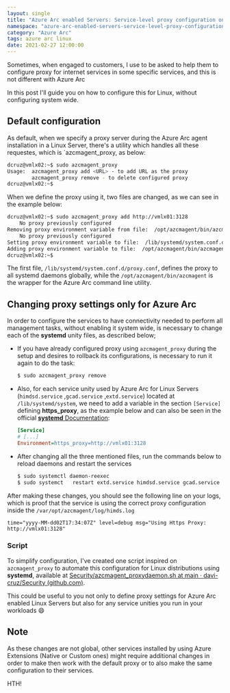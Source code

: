 ```yaml
---
layout: single
title: "Azure Arc enabled Servers: Service-level proxy configuration on Linux"
namespace: "azure-arc-enabled-servers-service-level-proxy-configuration-on-linux"
category: "Azure Arc"
tags: azure arc linux
date: 2021-02-27 12:00:00
---
```


Sometimes, when engaged to customers, I use to be asked to help them to configure proxy for internet services in some specific services, and this is not different with Azure Arc

In this post I'll guide you on how to configure this for Linux, without configuring system wide.

## Default configuration

As default, when we specify a proxy server during the Azure Arc agent installation in a Linux Server, there's a utility which handles all these requestes, which is `azcmagent_proxy, as below:

```bash
dcruz@vmlx02:~$ sudo azcmagent_proxy
Usage:  azcmagent_proxy add <URL> - to add URL as the proxy
        azcmagent_proxy remove - to delete configured proxy
dcruz@vmlx02:~$
```

When we define the proxy using it, two files are changed, as we can see in the example below:

```bash
dcruz@vmlx02:~$ sudo azcmagent_proxy add http://vmlx01:3128
    No proxy previously configured
Removing proxy environment variable from file:  /opt/azcmagent/bin/azcmagent
    No proxy previously configured
Setting proxy environment variable to file:  /lib/systemd/system.conf.d/proxy.conf
Adding proxy environment variable to file:  /opt/azcmagent/bin/azcmagent
dcruz@vmlx02:~$
```

The first file, `/lib/systemd/system.conf.d/proxy.conf`, defines the proxy to all systemd daemons globally, while the `/opt/azcmagent/bin/azcmagent` is the wrapper for the Azure Arc command line utility.

## Changing proxy settings only for Azure Arc

In order to configure the services to have connectivity needed to perform all management tasks, without enabling it system wide, is necessary to change each of the **systemd** unity files, as described below;

- If you have already configured proxy using `azcmagent_proxy` during the setup and desires to rollback its configurations, is necessary to run it again to do the task:

  ```bash
  $ sudo azcmagent_proxy remove
  ```

- Also, for each service unity used by Azure Arc for Linux Servers (`himdsd.service` ,`gcad.service` ,`extd.service`) located at `/lib/systemd/system`, we need to add a variable in the section `[Service]` defining **https_proxy**, as the example below and can also be seen in the official [**systemd** Documentation](https://www.freedesktop.org/software/systemd/man/systemd.service.html):

  ```ini
  [Service]
  # [...]
  Environment=https_proxy=http://vmlx01:3128
  ```

- After changing all the three mentioned files, run the commands below to reload daemons and restart the services

  ```bash
  $ sudo systemctl daemon-reexec
  $ sudo systemct	restart extd.service himdsd.service gcad.service
  ```

After making these changes, you should see the following line on your logs, which is proof that the service is using the correct proxy configuration inside the  `/var/opt/azcmagent/log/himds.log`

```
time="yyyy-MM-dd02T17:34:07Z" level=debug msg="Using Https Proxy: http://vmlx01:3128"
```

### Script

To simplify configuration, I've created one script inspired on `azcmagent_proxy` to automate this configuration for Linux distributions using **systemd**, available at [Security/azcmagent_proxydaemon.sh at main · davi-cruz/Security (github.com)](https://github.com/davi-cruz/Security/blob/main/AzureArc/azcmagent_proxydaemon.sh).

This could be useful to you not only to define proxy settings for Azure Arc enabled Linux Servers but also for any service unities you run in your workloads :smile:

## Note

As these changes are not global, other services installed by using Azure Extensions (Native or Custom ones) might require additional changes in order to make then work with the default proxy or to also make the same configuration to their services.

HTH!